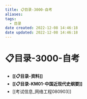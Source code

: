 ```yaml
---
title: 📋目录-3000-自考
aliases:
tags:
  - 目录
date created: 2022-12-08 14:46:18
date updated: 2022-12-08 14:46:18
---
```


# 📋目录-3000-自考

- **[[📋目录-资料]]**
- **[[📋目录-KM01-中国近现代史纲要]]**
- [[考试信息_网络工程080903]]
